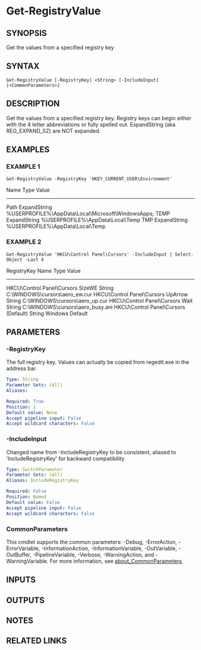﻿---
external help file: PoshFunctions-help.xml
Module Name: poshfunctions
online version: http://code.msdn.microsoft.com/PSRemoteRegistry
schema: 2.0.0
---

# Get-RegistryValue

## SYNOPSIS
Get the values from a specified registry key

## SYNTAX

```
Get-RegistryValue [-RegistryKey] <String> [-IncludeInput] [<CommonParameters>]
```

## DESCRIPTION
Get the values from a specified registry key.
Registry keys can begin either
with the 4 letter abbreviations or fully spelled out.
ExpandString (aka REG_EXPAND_SZ)
are NOT expanded.

## EXAMPLES

### EXAMPLE 1
```
Get-RegistryValue -RegistryKey 'HKEY_CURRENT_USER\Environment'
```

Name Type         Value
---- ----         -----
Path ExpandString %USERPROFILE%\AppData\Local\Microsoft\WindowsApps;
TEMP ExpandString %USERPROFILE%\AppData\Local\Temp
TMP  ExpandString %USERPROFILE%\AppData\Local\Temp

### EXAMPLE 2
```
Get-RegistryValue 'HKCU\Control Panel\Cursors' -IncludeInput | Select-Object -Last 4
```

RegistryKey                Name      Type   Value
-----------                ----      ----   -----
HKCU\Control Panel\Cursors SizeWE    String C:\WINDOWS\cursors\aero_ew.cur
HKCU\Control Panel\Cursors UpArrow   String C:\WINDOWS\cursors\aero_up.cur
HKCU\Control Panel\Cursors Wait      String C:\WINDOWS\cursors\aero_busy.ani
HKCU\Control Panel\Cursors (Default) String Windows Default

## PARAMETERS

### -RegistryKey
The full registry key.
Values can actually be copied from regedit.exe in the address bar.

```yaml
Type: String
Parameter Sets: (All)
Aliases:

Required: True
Position: 1
Default value: None
Accept pipeline input: False
Accept wildcard characters: False
```

### -IncludeInput
Changed name from -IncludeRegistryKey to be consistent, aliased to 'IncludeRegistryKey' for backward compatibility

```yaml
Type: SwitchParameter
Parameter Sets: (All)
Aliases: IncludeRegistryKey

Required: False
Position: Named
Default value: False
Accept pipeline input: False
Accept wildcard characters: False
```

### CommonParameters
This cmdlet supports the common parameters: -Debug, -ErrorAction, -ErrorVariable, -InformationAction, -InformationVariable, -OutVariable, -OutBuffer, -PipelineVariable, -Verbose, -WarningAction, and -WarningVariable. For more information, see [about_CommonParameters](http://go.microsoft.com/fwlink/?LinkID=113216).

## INPUTS

## OUTPUTS

## NOTES

## RELATED LINKS
